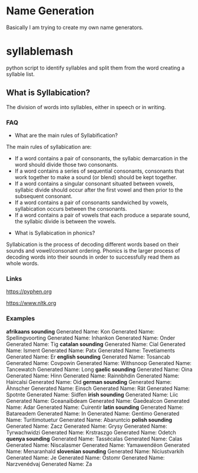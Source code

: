 # Name Generation
Basically I am trying to create my own name generators.

# syllablemash
python script to identify syllables and split them from the word creating a syllable list.

## What is Syllabication?

The division of words into syllables, either in speech or in writing.

### FAQ

+ What are the main rules of Syllabification?

The main rules of syllabication are:

* If a word contains a pair of consonants, the syllabic demarcation in the word should divide those two consonants.
* If a word contains a series of sequential consonants, consonants that work together to make a sound (or blend) should be kept together.
* If a word contains a singular consonant situated between vowels, syllabic divide should occur after the first vowel and then prior to the subsequent consonant.
* If a word contains a pair of consonants sandwiched by vowels, syllabication occurs between the consonants.
* If a word contains a pair of vowels that each produce a separate sound, the syllabic divide is between the vowels.

+ What is Syllabication in phonics?

Syllabication is the process of decoding different words based on their sounds and vowel/consonant ordering. 
Phonics is the larger process of decoding words into their sounds in order to successfully read them as whole words.

### Links

https://pyphen.org

https://www.nltk.org

### Examples
**afrikaans sounding**
Generated Name: Kon
Generated Name: Spellingvoorting
Generated Name: Inhankon
Generated Name: Onder
Generated Name: Tig
**catalan sounding**
Generated Name: Cial
Generated Name: Isment
Generated Name: Patx
Generated Name: Tevetiaments
Generated Name: Er
**english sounding**
Generated Name: Tosancab
Generated Name: Covpowin
Generated Name: Withsnoop
Generated Name: Tancewatch
Generated Name: Long
**gaelic sounding**
Generated Name: Oina
Generated Name: Hinn
Generated Name: Rainnbhdin
Generated Name: Haircalsi
Generated Name: Oid
**german sounding**
Generated Name: Ähnscher
Generated Name: Einsch
Generated Name: Rät
Generated Name: Spotnte
Generated Name: Sidfen
**irish sounding**
Generated Name: Liic
Generated Name: Gceanaiḃdeam
Generated Name: Ġaeḋealcon
Generated Name: Adar
Generated Name: Ċuirentir
**latin sounding**
Generated Name: Batareadem
Generated Name: In
Generated Name: Gentimo
Generated Name: Turitimotuetur
Generated Name: Abaruntcio
**polish sounding**
Generated Name: Zacz
Generated Name: Grysy
Generated Name: Tyrwachwidzi
Generated Name: Krstraszgo
Generated Name: Odetch
**quenya sounding**
Generated Name: Tassëcalas
Generated Name: Calas
Generated Name: Niscalasmer
Generated Name: Yamawendëon
Generated Name: Menaranhald
**slovenian sounding**
Generated Name: Niciustvarkih
Generated Name: Je
Generated Name: Ostomr
Generated Name: Narzvenédvaj
Generated Name: Za


